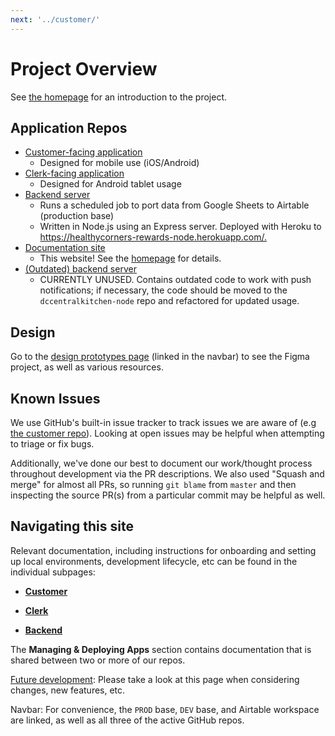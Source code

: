 ```yaml
---
next: '../customer/'
---
```


# Project Overview

See [the homepage](/#introduction) for an introduction to the project.

## Application Repos

- [Customer-facing application](https://github.com/calblueprint/dccentralkitchen)
  - Designed for mobile use (iOS/Android)
- [Clerk-facing application](https://github.com/calblueprint/dccentralkitchen-clerks)
  - Designed for Android tablet usage
- [Backend server](https://github.com/calblueprint/dccentralkitchen-node)
  - Runs a scheduled job to port data from Google Sheets to Airtable (production base)
  - Written in Node.js using an Express server. Deployed with Heroku to <https://healthycorners-rewards-node.herokuapp.com/.>
- [Documentation site](https://healthycorners-rewards.netlify.app/)
  - This website! See the [homepage](/#editing-this-site) for details.
- [(Outdated) backend server](https://github.com/calblueprint/dccentralkitchen-backend)
  - CURRENTLY UNUSED. Contains outdated code to work with push notifications; if necessary, the code should be moved to the `dccentralkitchen-node` repo and refactored for updated usage.

## Design

Go to the [design prototypes page](../design) (linked in the navbar) to see the Figma project, as well as various resources.

## Known Issues

We use GitHub's built-in issue tracker to track issues we are aware of (e.g [the customer repo](https://github.com/calblueprint/dccentralkitchen/issues)). Looking at open issues may be helpful when attempting to triage or fix bugs.

Additionally, we've done our best to document our work/thought process throughout development via the PR descriptions. We also used "Squash and merge" for almost all PRs, so running `git blame` from `master` and then inspecting the source PR(s) from a particular commit may be helpful as well.

## Navigating this site

Relevant documentation, including instructions for onboarding and setting up local environments, development lifecycle, etc can be found in the individual subpages:

- **[Customer](/customer)**

- **[Clerk](/clerk)**

- **[Backend](/node)**

The **Managing & Deploying Apps** section contains documentation that is shared between two or more of our repos.

[Future development](./future.md): Please take a look at this page when considering changes, new features, etc.

Navbar: For convenience, the `PROD` base, `DEV` base, and Airtable workspace are linked, as well as all three of the active GitHub repos.
